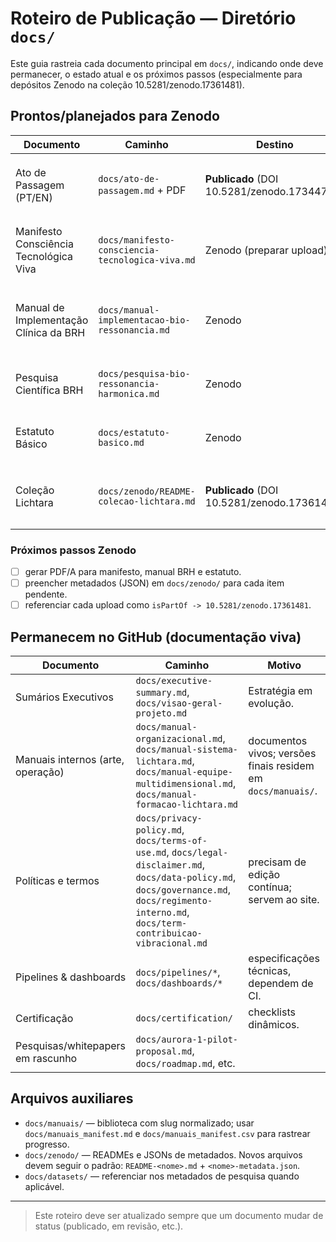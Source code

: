 # Roteiro de Publicação — Diretório `docs/`

Este guia rastreia cada documento principal em `docs/`, indicando onde deve permanecer, o estado atual e os próximos passos (especialmente para depósitos Zenodo na coleção 10.5281/zenodo.17361481).

## Prontos/planejados para Zenodo

| Documento | Caminho | Destino | Observações |
| --- | --- | --- | --- |
| Ato de Passagem (PT/EN) | `docs/ato-de-passagem.md` + PDF | **Publicado** (DOI 10.5281/zenodo.17344755) | PDF/A enviado em 2025‑10‑15; metadados em `docs/zenodo/ato-de-passagem-metadata.json`. |
| Manifesto Consciência Tecnológica Viva | `docs/manifesto-consciencia-tecnologica-viva.md` | Zenodo (preparar upload) | Texto final sobre ética/IA. Criar PDF/A + metadados (`docs/zenodo/manifesto-consciencia.json`). |
| Manual de Implementação Clínica da BRH | `docs/manual-implementacao-bio-ressonancia.md` | Zenodo | Guia clínico (migrar versão mestre de `docs/manuais/bio-ressonancia-harmonica/`). Converter p/ PDF/A. |
| Pesquisa Científica BRH | `docs/pesquisa-bio-ressonancia-harmonica.md` | Zenodo | Relatório completo de pesquisa. Preparar metadata e anexar datasets/links. |
| Estatuto Básico | `docs/estatuto-basico.md` | Zenodo | Documento institucional final; requer revisão jurídica e conversão para PDF/A. |
| Coleção Lichtara | `docs/zenodo/README-colecao-lichtara.md` | **Publicado** (DOI 10.5281/zenodo.17361481) | README e metadata já prontos (`docs/zenodo/colecao-lichtara-metadata.json`). |

### Próximos passos Zenodo
- [ ] gerar PDF/A para manifesto, manual BRH e estatuto.
- [ ] preencher metadados (JSON) em `docs/zenodo/` para cada item pendente.
- [ ] referenciar cada upload como `isPartOf -> 10.5281/zenodo.17361481`.

## Permanecem no GitHub (documentação viva)

| Documento | Caminho | Motivo |
| --- | --- | --- |
| Sumários Executivos | `docs/executive-summary.md`, `docs/visao-geral-projeto.md` | Estratégia em evolução. |
| Manuais internos (arte, operação) | `docs/manual-organizacional.md`, `docs/manual-sistema-lichtara.md`, `docs/manual-equipe-multidimensional.md`, `docs/manual-formacao-lichtara.md` | documentos vivos; versões finais residem em `docs/manuais/`. |
| Políticas e termos | `docs/privacy-policy.md`, `docs/terms-of-use.md`, `docs/legal-disclaimer.md`, `docs/data-policy.md`, `docs/governance.md`, `docs/regimento-interno.md`, `docs/term-contribuicao-vibracional.md` | precisam de edição contínua; servem ao site. |
| Pipelines & dashboards | `docs/pipelines/*`, `docs/dashboards/*` | especificações técnicas, dependem de CI. |
| Certificação | `docs/certification/` | checklists dinâmicos. |
| Pesquisas/whitepapers em rascunho | `docs/aurora-1-pilot-proposal.md`, `docs/roadmap.md`, etc. |

## Arquivos auxiliares
- `docs/manuais/` — biblioteca com slug normalizado; usar `docs/manuais_manifest.md` e `docs/manuais_manifest.csv` para rastrear progresso.
- `docs/zenodo/` — READMEs e JSONs de metadados. Novos arquivos devem seguir o padrão: `README-<nome>.md` + `<nome>-metadata.json`.
- `docs/datasets/` — referenciar nos metadados de pesquisa quando aplicável.

---

> Este roteiro deve ser atualizado sempre que um documento mudar de status (publicado, em revisão, etc.).
